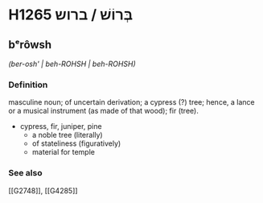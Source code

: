 # H1265 בְּרוֹשׁ / ברוש

## bᵉrôwsh

_(ber-osh' | beh-ROHSH | beh-ROHSH)_

### Definition

masculine noun; of uncertain derivation; a cypress (?) tree; hence, a lance or a musical instrument (as made of that wood); fir (tree).

- cypress, fir, juniper, pine
    - a noble tree (literally)
    - of stateliness (figuratively)
    - material for temple
### See also

[[G2748]], [[G4285]]

